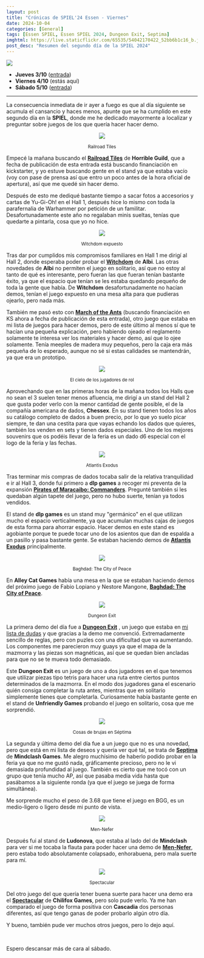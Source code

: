 ```yaml
---
layout: post
title: "Crónicas de SPIEL'24 Essen - Viernes"
date: 2024-10-04
categories: [General]
tags: [Essen SPIEL, Essen SPIEL 2024, Dungeon Exit, Septima]
imghtml: https://live.staticflickr.com/65535/54042170422_52bb6b1c16_b.jpg
post_desc: "Resumen del segundo día de la SPIEL 2024" 
---
```


![](https://live.staticflickr.com/65535/54042170422_52bb6b1c16_b.jpg)

* **Jueves 3/10** ([entrada]({{site.baseurl}}/2024/10/03/cronicas-spiel-essen-24-jueves/))
* **Viernes 4/10** (estás aquí)
* **Sábado 5/10** ([entrada]({{site.baseurl}}/2024/10/05/cronicas-spiel-essen-24-sabado/))

<hr>

La consecuencia inmediata de ir ayer a fuego es que al día siguiente se acumula
el cansancio y haces menos, apunte que se ha cumplido en este segundo día en la
**SPIEL**, donde me he dedicado mayormente a localizar y preguntar sobre juegos
de los que quería hacer hacer demo.

<p align="center"><img src="https://live.staticflickr.com/65535/54043404025_d4185e3821_b.jpg"></p>
<p align="center"><small>Railroad Tiles</small></p>

Empecé la mañana buscando el **[Railroad
Tiles](https://boardgamegeek.com/boardgame/418062/railroad-tiles)** de
**Horrible Guild**, que a fecha de publicación de esta entrada está buscando
financiación en kickstarter, y yo estuve buscando gente en el stand ya que
estaba vacío (voy con pase de prensa así que entro un poco antes de la hora
oficial de apertura), así que me quedé sin hacer demo.

Después de esto me dediqué bastante tiempo a sacar fotos a accesorios y 
cartas de Yu-Gi-Oh! en el Hall 1, después hice lo mismo con toda la
parafernalia de Warhammer por petición de un familitar. Desafortunadamente este
año no regalaban minis sueltas, tenías que quedarte a pintarla, cosa que yo no
hice. 

<p align="center"><img src="https://live.staticflickr.com/65535/54042955526_eebaf1e88a_b.jpg"></p>
<p align="center"><small>Witchdom expuesto</small></p>

Tras dar por cumplidos mis compromisos familiares en Hall 1 me
dirigí al Hall 2, donde esperaba poder probar el
**[Witchdom](https://boardgamegeek.com/boardgame/422045)** de **Albi**. Las
otras novedades de **Albi** no permiten el juego en solitario, así que no estoy
al tanto de qué es interesante, pero fueran las que fueran tenían bastante
éxito, ya que el espacio que tenían se les estaba quedando pequeño de toda la
gente que había. De **Witchdom** desafortunadamente no hacían
demos, tenían el juego expuesto en una mesa alta para que pudieras ojearlo,
pero nada más. 

También me pasó esto con **[March of the
Ants](https://boardgamegeek.com/boardgame/416079)** (buscando financiación en
KS ahora a fecha de publicación de esta entrada), otro juego que estaba en
mi lista de juegos para hacer demos, pero de este último al menos sí que te
hacían una pequeña explicación, pero habiendo ojeado el reglamento solamente te
interesa ver los materiales y hacer demo, así que lo ojee solamente. Tenía
meeples de madera muy pequeños, pero la caja era más pequeña de lo esperado,
aunque no sé si estas calidades se mantendrán, ya que era un prototipo.

<p align="center"><img src="https://live.staticflickr.com/65535/54042093597_9df3d25169_b.jpg"></p>
<p align="center"><small>El cielo de los jugadores de rol</small></p>

Aprovechando que en las primeras horas de la mañana todos los Halls que no sean
el 3 suelen tener menos afluencia, me dirigí a un stand del Hall 2 que gusta
poder verlo con la menor cantidad de gente posible, el de la compañía americana
de dados, **Chessex**. En su stand tienen todos los años su catálogo completo
de dados a buen precio, por lo que yo suelo picar siempre, te dan una cestita
para que vayas echando los dados que quieres, también los venden en sets y
tienen dados especiales. Uno de los mejores souvenirs que os podéis llevar de
la feria es un dado d6 especial con el logo de la feria y las fechas.

<p align="center"><img src="https://live.staticflickr.com/65535/54043322269_ab3578e3bf_b.jpg"></p>
<p align="center"><small>Atlantis Exodus</small></p>

Tras terminar mis compras de dados tocaba salir de la relativa tranquilidad e
ir al Hall 3, donde fui primero a **dlp games** a recoger mi preventa de la
expansión **[Pirates of Maracaibo:
Commanders](https://boardgamegeek.com/boardgameexpansion/424911)**. Pregunté
también si les quedaban algún tapete del juego, pero no hubo suerte, tenían ya
todos vendidos. 

El stand de **dlp games** es un stand muy "germánico" en el que utilizan mucho
el espacio verticalmente, ya que acumulan muchas cajas de juegos de esta forma
para ahorrar espacio. Hacer demos en este stand es agobiante porque te puede
tocar uno de los asientos que dan de espalda a un pasillo y pasa bastante
gente. Se estaban haciendo demos de **[Atlantis
Exodus](https://boardgamegeek.com/boardgame/424679/atlantis-exodus)**
principalmente. 

<p align="center"><img src="https://live.staticflickr.com/65535/54042135797_2bb9105c2c_b.jpg"></p>
<p align="center"><small>Baghdad: The City of Peace</small></p>

En **Alley Cat Games** había una mesa en la que se estaban haciendo demos del
próximo juego de Fabio Lopiano y Nestore Mangone, **[Baghdad: The City of
Peace](https://boardgamegeek.com/boardgame/425630/baghdad-the-city-of-peace)**. 

<p align="center"><img src="https://live.staticflickr.com/65535/54043286448_8abdfd53b8_b.jpg"></p>
<p align="center"><small>Dungeon Exit</small></p>

La primera demo del día fue a **[Dungeon
Exit](https://boardgamegeek.com/boardgame/383880)** , un juego que estaba en
[mi lista de
dudas]({{site.baseurl}}/2024/09/12/bingo-essen-spiel-2024/#las-dudas--me-tienen-que-convencer-in-situ)
y que gracias a la demo me convenció. Extremadamente sencillo de reglas, pero
con puzles con una dificultad que va aumentando. Los componentes me parecieron
muy guays ya que el mapa de la mazmorra y las piezas son magnéticas, así que se
quedan bien ancladas para que no se te mueva todo demasiado.

Este **Dungeon Exit** es un juego de uno a dos jugadores en el que tenemos que
utilizar piezas tipo tetris para hacer una ruta entre ciertos puntos
determinados de la mazmorra. En el modo dos jugadores gana el escenario quién
consiga completar la ruta antes, mientras que en solitario simplemente tienes
que completarla. Curiosamente había bastante gente en el stand de **Unfriendly
Games** probando el juego en solitario, cosa que me sorprendió.

<p align="center"><img src="https://live.staticflickr.com/65535/54043032986_a00a550d2f_b.jpg"></p>
<p align="center"><small>Cosas de brujas en Séptima</small></p>

La segunda y última demo del día fue a un juego que no es una novedad, pero que
está en mi lista de deseos y quería ver qué tal, se trata de
**[Septima](https://boardgamegeek.com/boardgame/360692/septima)** de 
**Mindclash Games**. Me alegro muchísimo de haberlo podido probar en la feria
ya que no me gustó nada, gráficamente precioso, pero no le vi demasiada
profundidad al juego. También es cierto que me tocó con un grupo que tenía
mucho AP, así que pasaba media vida hasta que pasábamos a la siguiente ronda
(ya que el juego se juega de forma simultánea).

Me sorprende mucho el peso de 3.68 que tiene el juego en BGG, es un
medio-ligero o ligero desde mi punto de vista. 

<p align="center"><img src="https://live.staticflickr.com/65535/54043476410_1c071f62c4_b.jpg"></p>
<p align="center"><small>Men-Nefer</small></p>

Después fui al stand de **Ludonova**, que estaba al lado del de **Mindclash**
para ver si me tocaba la flauta para poder hacer una demo de
**[Men-Nefer](https://boardgamegeek.com/boardgame/404431/men-nefer)**, pero
estaba todo absolutamente colapsado, enhorabuena, pero mala suerte para mí.

<p align="center"><img src="https://live.staticflickr.com/65535/54043027086_bf61d4d4a5_b.jpg"></p>
<p align="center"><small>Spectacular</small></p>

Del otro juego del que quería tener buena suerte para hacer una demo era el
**[Spectacular](https://boardgamegeek.com/boardgame/415147/spectacular)** de
**Chilifox Games**, pero solo pude verlo. Ya me han comparado el juego de forma
positiva con **Cascadia** dos personas diferentes, así que tengo ganas de poder
probarlo algún otro día.

Y bueno, también pude ver muchos otros juegos, pero lo dejo aquí.

<br>

Espero descansar más de cara al sábado.


<br>


